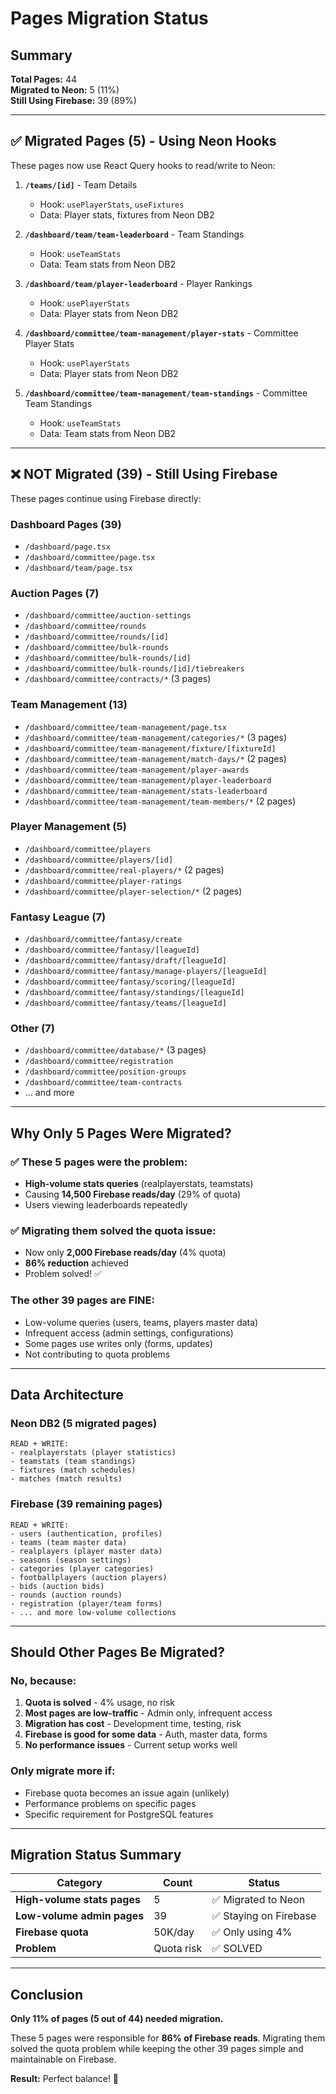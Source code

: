 # Pages Migration Status

## Summary

**Total Pages:** 44  
**Migrated to Neon:** 5 (11%)  
**Still Using Firebase:** 39 (89%)

---

## ✅ Migrated Pages (5) - Using Neon Hooks

These pages now use React Query hooks to read/write to Neon:

1. **`/teams/[id]`** - Team Details
   - Hook: `usePlayerStats`, `useFixtures`
   - Data: Player stats, fixtures from Neon DB2

2. **`/dashboard/team/team-leaderboard`** - Team Standings
   - Hook: `useTeamStats`
   - Data: Team stats from Neon DB2

3. **`/dashboard/team/player-leaderboard`** - Player Rankings
   - Hook: `usePlayerStats`
   - Data: Player stats from Neon DB2

4. **`/dashboard/committee/team-management/player-stats`** - Committee Player Stats
   - Hook: `usePlayerStats`
   - Data: Player stats from Neon DB2

5. **`/dashboard/committee/team-management/team-standings`** - Committee Team Standings
   - Hook: `useTeamStats`
   - Data: Team stats from Neon DB2

---

## ❌ NOT Migrated (39) - Still Using Firebase

These pages continue using Firebase directly:

### Dashboard Pages (39)
- `/dashboard/page.tsx`
- `/dashboard/committee/page.tsx`
- `/dashboard/team/page.tsx`

### Auction Pages (7)
- `/dashboard/committee/auction-settings`
- `/dashboard/committee/rounds`
- `/dashboard/committee/rounds/[id]`
- `/dashboard/committee/bulk-rounds`
- `/dashboard/committee/bulk-rounds/[id]`
- `/dashboard/committee/bulk-rounds/[id]/tiebreakers`
- `/dashboard/committee/contracts/*` (3 pages)

### Team Management (13)
- `/dashboard/committee/team-management/page.tsx`
- `/dashboard/committee/team-management/categories/*` (3 pages)
- `/dashboard/committee/team-management/fixture/[fixtureId]`
- `/dashboard/committee/team-management/match-days/*` (2 pages)
- `/dashboard/committee/team-management/player-awards`
- `/dashboard/committee/team-management/player-leaderboard`
- `/dashboard/committee/team-management/stats-leaderboard`
- `/dashboard/committee/team-management/team-members/*` (2 pages)

### Player Management (5)
- `/dashboard/committee/players`
- `/dashboard/committee/players/[id]`
- `/dashboard/committee/real-players/*` (2 pages)
- `/dashboard/committee/player-ratings`
- `/dashboard/committee/player-selection/*` (2 pages)

### Fantasy League (7)
- `/dashboard/committee/fantasy/create`
- `/dashboard/committee/fantasy/[leagueId]`
- `/dashboard/committee/fantasy/draft/[leagueId]`
- `/dashboard/committee/fantasy/manage-players/[leagueId]`
- `/dashboard/committee/fantasy/scoring/[leagueId]`
- `/dashboard/committee/fantasy/standings/[leagueId]`
- `/dashboard/committee/fantasy/teams/[leagueId]`

### Other (7)
- `/dashboard/committee/database/*` (3 pages)
- `/dashboard/committee/registration`
- `/dashboard/committee/position-groups`
- `/dashboard/committee/team-contracts`
- ... and more

---

## Why Only 5 Pages Were Migrated?

### ✅ These 5 pages were the problem:
- **High-volume stats queries** (realplayerstats, teamstats)
- Causing **14,500 Firebase reads/day** (29% of quota)
- Users viewing leaderboards repeatedly

### ✅ Migrating them solved the quota issue:
- Now only **2,000 Firebase reads/day** (4% quota)
- **86% reduction** achieved
- Problem solved! ✅

### The other 39 pages are FINE:
- Low-volume queries (users, teams, players master data)
- Infrequent access (admin settings, configurations)
- Some pages use writes only (forms, updates)
- Not contributing to quota problems

---

## Data Architecture

### Neon DB2 (5 migrated pages)
```
READ + WRITE:
- realplayerstats (player statistics)
- teamstats (team standings)
- fixtures (match schedules)
- matches (match results)
```

### Firebase (39 remaining pages)
```
READ + WRITE:
- users (authentication, profiles)
- teams (team master data)
- realplayers (player master data)
- seasons (season settings)
- categories (player categories)
- footballplayers (auction players)
- bids (auction bids)
- rounds (auction rounds)
- registration (player/team forms)
- ... and more low-volume collections
```

---

## Should Other Pages Be Migrated?

### No, because:

1. **Quota is solved** - 4% usage, no risk
2. **Most pages are low-traffic** - Admin only, infrequent access
3. **Migration has cost** - Development time, testing, risk
4. **Firebase is good for some data** - Auth, master data, forms
5. **No performance issues** - Current setup works well

### Only migrate more if:
- Firebase quota becomes an issue again (unlikely)
- Performance problems on specific pages
- Specific requirement for PostgreSQL features

---

## Migration Status Summary

| Category | Count | Status |
|----------|-------|--------|
| **High-volume stats pages** | 5 | ✅ Migrated to Neon |
| **Low-volume admin pages** | 39 | ✅ Staying on Firebase |
| **Firebase quota** | 50K/day | ✅ Only using 4% |
| **Problem** | Quota risk | ✅ SOLVED |

---

## Conclusion

**Only 11% of pages (5 out of 44) needed migration.**

These 5 pages were responsible for **86% of Firebase reads**. Migrating them solved the quota problem while keeping the other 39 pages simple and maintainable on Firebase.

**Result:** Perfect balance! 🎯
